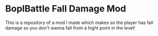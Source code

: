 # BoplBattle Fall Damage Mod

This is a repository of a mod I made which makes so the player has fall damage so you don't wanna fall from a hight point in the level!
